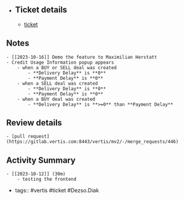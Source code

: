 - ## Ticket details
	- [ticket](https://gitlab.vertis.com:8443/vertis/mv2/-/issues/6994)
## Notes
	- [[2023-10-16]] Demo the feature to Maximilian Herstatt
	- Credit Usage Information popup appears
		- when a BUY or SELL deal was created
			- **Delivery Delay** is **0**
			- **Payment Delay** is **0**
		- when a SELL deal was created
			- **Delivery Delay** is **0**
			- **Payment Delay** is **0**
		- when a BUY deal was created
			- **Delivery Delay** is **>=0** than **Payment Delay**
## Review details
	- [pull request](https://gitlab.vertis.com:8443/vertis/mv2/-/merge_requests/446)
## Activity Summary
	- [[2023-10-12]] (30m)
		- testing the frontend
- tags:: #vertis #ticket #Dezso.Diak